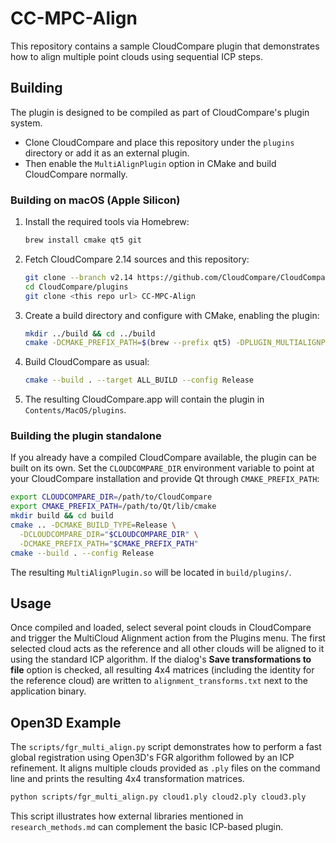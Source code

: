 # CC-MPC-Align

This repository contains a sample CloudCompare plugin that demonstrates how to align multiple point clouds using sequential ICP steps.

## Building

The plugin is designed to be compiled as part of CloudCompare's plugin system.
- Clone CloudCompare and place this repository under the `plugins` directory or add it as an external plugin.
- Then enable the `MultiAlignPlugin` option in CMake and build CloudCompare normally.

### Building on macOS (Apple Silicon)

1. Install the required tools via Homebrew:
   ```bash
   brew install cmake qt5 git
   ```
2. Fetch CloudCompare 2.14 sources and this repository:
   ```bash
   git clone --branch v2.14 https://github.com/CloudCompare/CloudCompare.git
   cd CloudCompare/plugins
   git clone <this repo url> CC-MPC-Align
   ```
3. Create a build directory and configure with CMake, enabling the plugin:
   ```bash
   mkdir ../build && cd ../build
   cmake -DCMAKE_PREFIX_PATH=$(brew --prefix qt5) -DPLUGIN_MULTIALIGNPLUGIN=ON ..
   ```
4. Build CloudCompare as usual:
   ```bash
   cmake --build . --target ALL_BUILD --config Release
   ```
5. The resulting CloudCompare.app will contain the plugin in `Contents/MacOS/plugins`.

### Building the plugin standalone

If you already have a compiled CloudCompare available, the plugin can be built on
its own. Set the `CLOUDCOMPARE_DIR` environment variable to point at your
CloudCompare installation and provide Qt through `CMAKE_PREFIX_PATH`:

```bash
export CLOUDCOMPARE_DIR=/path/to/CloudCompare
export CMAKE_PREFIX_PATH=/path/to/Qt/lib/cmake
mkdir build && cd build
cmake .. -DCMAKE_BUILD_TYPE=Release \
  -DCLOUDCOMPARE_DIR="$CLOUDCOMPARE_DIR" \
  -DCMAKE_PREFIX_PATH="$CMAKE_PREFIX_PATH"
cmake --build . --config Release
```

The resulting `MultiAlignPlugin.so` will be located in `build/plugins/`.

## Usage

Once compiled and loaded, select several point clouds in CloudCompare and trigger the MultiCloud Alignment action from the Plugins menu.
The first selected cloud acts as the reference and all other clouds will be aligned to it using the standard ICP algorithm.
If the dialog's **Save transformations to file** option is checked, all resulting
4x4 matrices (including the identity for the reference cloud) are written to
`alignment_transforms.txt` next to the application binary.

## Open3D Example

The `scripts/fgr_multi_align.py` script demonstrates how to perform a fast global
registration using Open3D's FGR algorithm followed by an ICP refinement. It
aligns multiple clouds provided as `.ply` files on the command line and prints
the resulting 4x4 transformation matrices.

```bash
python scripts/fgr_multi_align.py cloud1.ply cloud2.ply cloud3.ply
```

This script illustrates how external libraries mentioned in
`research_methods.md` can complement the basic ICP-based plugin.

